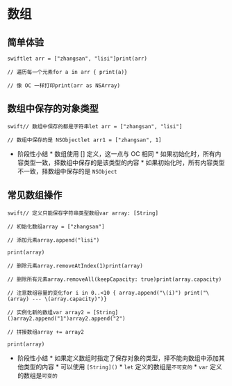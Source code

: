 # 数组

## 简单体验

```
swiftlet arr = ["zhangsan", "lisi"]print(arr)

// 遍历每一个元素for a in arr { print(a)}

// 像 OC 一样打印print(arr as NSArray)

```

## 数组中保存的对象类型

```
swift// 数组中保存的都是字符串let arr = ["zhangsan", "lisi"]

// 数组中保存的是 NSObjectlet arr1 = ["zhangsan", 1]
```

* 阶段性小结 * 数组使用 [] 定义，这一点与 OC 相同 * 如果初始化时，所有内容类型一致，择数组中保存的是该类型的内容 * 如果初始化时，所有内容类型不一致，择数组中保存的是 `NSObject`

## 常见数组操作

```
swift// 定义只能保存字符串类型数组var array: [String]

// 初始化数组array = ["zhangsan"]

// 添加元素array.append("lisi")

print(array)

// 删除元素array.removeAtIndex(1)print(array)

// 删除所有元素array.removeAll(keepCapacity: true)print(array.capacity)

// 注意数组容量的变化for i in 0..<10 { array.append("\(i)") print("\(array) --- \(array.capacity)")}

// 实例化新的数组var array2 = [String]()array2.append("1")array2.append("2")

// 拼接数组array += array2

print(array)
```

* 阶段性小结 * 如果定义数组时指定了保存对象的类型，择不能向数组中添加其他类型的内容 * 可以使用 `[String]()` * `let` 定义的数组是`不可变的` * `var` 定义的数组是`可变的`


